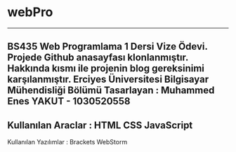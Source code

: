 # webPro
---------------------------------------------------------------------
BS435 Web Programlama 1 Dersi Vize Ödevi.
Projede Github anasayfası klonlanmıştır. 
Hakkında kısmı ile projenin blog gereksinimi karşılanmıştır.
Erciyes Üniversitesi Bilgisayar Mühendisliği Bölümü
Tasarlayan : Muhammed Enes YAKUT - 1030520558
---------------------------------------------------------------------
Kullanılan Araclar : 
HTML
CSS
JavaScript
---------------------------------------------------------------------
Kullanılan Yazılımlar : 
Brackets
WebStorm
